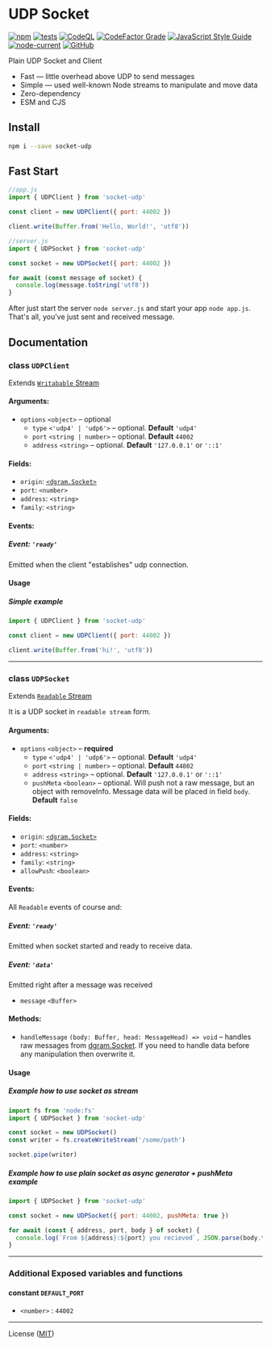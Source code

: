 # UDP Socket
[![npm](https://img.shields.io/npm/v/socket-udp)](https://www.npmjs.com/package/socket-udp)
[![tests](https://github.com/JerryCauser/socket-udp/actions/workflows/tests.yml/badge.svg)](https://github.com/JerryCauser/socket-udp/actions/workflows/tests.yml)
[![CodeQL](https://github.com/JerryCauser/socket-udp/actions/workflows/codeql.yml/badge.svg)](https://github.com/JerryCauser/socket-udp/actions/workflows/codeql.yml)
[![CodeFactor Grade](https://img.shields.io/codefactor/grade/github/JerryCauser/socket-udp/master)](https://www.codefactor.io/repository/github/jerrycauser/socket-udp)
[![JavaScript Style Guide](https://img.shields.io/badge/code_style-standard-brightgreen.svg)](https://standardjs.com)
[![node-current](https://img.shields.io/node/v/socket-udp)](https://nodejs.org)
[![GitHub](https://img.shields.io/github/license/JerryCauser/socket-udp)](https://github.com/JerryCauser/socket-udp/blob/master/LICENSE)

Plain UDP Socket and Client

- Fast — little overhead above UDP to send messages
- Simple — used well-known Node streams to manipulate and move data
- Zero-dependency
- ESM and CJS

## Install

```bash
npm i --save socket-udp
```

## Fast Start

```javascript
//app.js
import { UDPClient } from 'socket-udp'

const client = new UDPClient({ port: 44002 })

client.write(Buffer.from('Hello, World!', 'utf8'))
```

```javascript
//server.js
import { UDPSocket } from 'socket-udp'

const socket = new UDPSocket({ port: 44002 })

for await (const message of socket) {
  console.log(message.toString('utf8'))
}

```

After just start the server `node server.js` and start your app `node app.js`. That's all, you've just sent and received message. 

## Documentation

### class `UDPClient`
Extends [`Writabable` Stream][node-writable]

#### Arguments:
- `options` `<object>` – optional
  - `type` `<'udp4' | 'udp6'>` – optional. **Default** `'udp4'`
  - `port` `<string | number>` – optional. **Default** `44002`
  - `address` `<string>` – optional. **Default** `'127.0.0.1'` or `'::1'`

#### Fields:
- `origin`: [`<dgram.Socket>`][node-dgram-socket]
- `port`: `<number>`
- `address`: `<string>`
- `family`: `<string>`

#### Events:
##### Event: `'ready'`
Emitted when the client "establishes" udp connection.

#### Usage
##### Simple example
```javascript
import { UDPClient } from 'socket-udp'

const client = new UDPClient({ port: 44002 })

client.write(Buffer.from('hi!', 'utf8'))
```
---

### class `UDPSocket`
Extends [`Readable` Stream][node-readable]

It is a UDP socket in `readable stream` form.

#### Arguments:
- `options` `<object>` – **required**
  - `type` `<'udp4' | 'udp6'>` – optional. **Default** `'udp4'`
  - `port` `<string | number>` – optional. **Default** `44002`
  - `address` `<string>` – optional. **Default** `'127.0.0.1'` or `'::1'`
  - `pushMeta` `<boolean>` – optional. Will push not a raw message, but an object with removeInfo. Message data will be placed in field `body`. **Default** `false`

#### Fields:
- `origin`: [`<dgram.Socket>`][node-dgram-socket]
- `port`: `<number>`
- `address`: `<string>`
- `family`: `<string>`
- `allowPush`: `<boolean>`

#### Events:
All `Readable` events of course and:

##### Event: `'ready'`
Emitted when socket started and ready to receive data.

##### Event: `'data'`
Emitted right after a message was received
  - `message` `<Buffer>`

#### Methods:
- `handleMessage` `(body: Buffer, head: MessageHead) => void` – handles raw messages from [dgram.Socket][node-dgram-socket].
     If you need to handle data before any manipulation then overwrite it.

#### Usage

##### Example how to use socket as stream
```javascript
import fs from 'node:fs'
import { UDPSocket } from 'socket-udp'

const socket = new UDPSocket()
const writer = fs.createWriteStream('/some/path')

socket.pipe(writer)
```

##### Example how to use plain socket as async generator + pushMeta example
```javascript
import { UDPSocket } from 'socket-udp'

const socket = new UDPSocket({ port: 44002, pushMeta: true })

for await (const { address, port, body } of socket) {
  console.log(`From ${address}:${port} you recieved`, JSON.parse(body.toString('utf8')))
}
```

---

### Additional Exposed variables and functions
#### constant `DEFAULT_PORT`
- `<number>` : `44002`

---

License ([MIT](LICENSE))

[node-readable]: https://nodejs.org/api/stream.html#class-streamreadable
[node-writable]: https://nodejs.org/api/stream.html#class-streamwritable
[node-dgram-socket]: https://nodejs.org/api/dgram.html#class-dgramsocket
[client]: #class-udpclient
[socket]: #class-udpsocket
[constants]: src/constants.js
